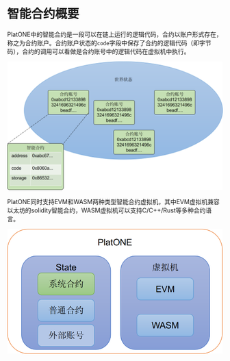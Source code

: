 # 智能合约概要

PlatONE中的智能合约是一段可以在链上运行的逻辑代码，合约以账户形式存在，称之为合约账户。合约账户状态的`code`字段中保存了合约的逻辑代码（即字节码），合约的调用可以看做是合约账号中的逻辑代码在虚拟机中执行。

![](contractTopo.png)

PlatONE同时支持EVM和WASM两种类型智能合约虚拟机，其中EVM虚拟机兼容以太坊的solidity智能合约，WASM虚拟机可以支持C/C++/Rust等多种合约语言。

![](vmTopo.png)

